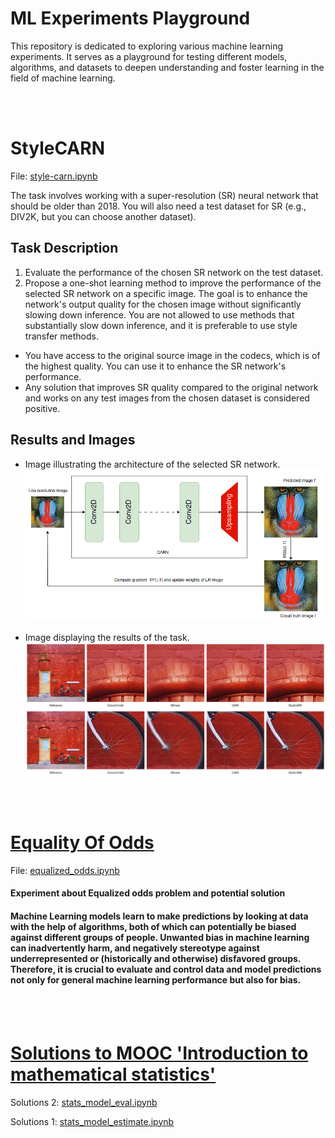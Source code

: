 # ML Experiments Playground

This repository is dedicated to exploring various machine learning experiments. It serves as a playground for testing different models, algorithms, and datasets to deepen understanding and foster learning in the field of machine learning.

<br>
<br>

# StyleCARN 
File: [style-carn.ipynb](style-carn.ipynb)

The task involves working with a super-resolution (SR) neural network that should be older than 2018. You will also need a test dataset for SR (e.g., DIV2K, but you can choose another dataset).

## Task Description

1. Evaluate the performance of the chosen SR network on the test dataset.
2. Propose a one-shot learning method to improve the performance of the selected SR network on a specific image. The goal is to enhance the network's output quality for the chosen image without significantly slowing down inference. You are not allowed to use methods that substantially slow down inference, and it is preferable to use style transfer methods.

- You have access to the original source image in the codecs, which is of the highest quality. You can use it to enhance the SR network's performance.
- Any solution that improves SR quality compared to the original network and works on any test images from the chosen dataset is considered positive.

## Results and Images 
- Image illustrating the architecture of the selected SR network.
![Image illustrating the architecture of the selected SR network.](img/arch.png "Image illustrating the architecture of the selected SR network.")

- Image displaying the results of the task.
![Image displaying the results of the task.](img/output.png "Image displaying the results of the task.")



<br>
<br>

# [Equality Of Odds](https://mlu-explain.github.io/equality-of-odds/)

File: [equalized_odds.ipynb](equalized_odds.ipynb)

#### Experiment about Equalized odds problem and potential solution

#### Machine Learning models learn to make predictions by looking at data with the help of algorithms, both of which can potentially be biased against different groups of people. Unwanted bias in machine learning can inadvertently harm, and negatively stereotype against underrepresented or (historically and otherwise) disfavored groups. Therefore, it is crucial to evaluate and control data and model predictions not only for general machine learning performance but also for bias.


<br>
<br>

# [Solutions to MOOC 'Introduction to mathematical statistics'](https://stepik.org/course/107204/syllabus)

Solutions 2: [stats_model_eval.ipynb](stats_model_eval.ipynb)

Solutions 1: [stats_model_estimate.ipynb](stats_model_estimate.ipynb)
